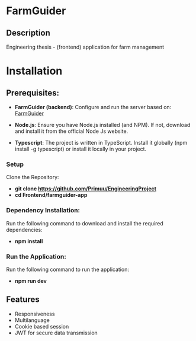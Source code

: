 # FarmGuider

## Description
Engineering thesis - (frontend) application for farm management

# Installation

## Prerequisites:

* <b>FarmGuider (backend)</b>: Configure and run the server based on: [FarmGuider](https://github.com/Primuu/EngineeringProject/tree/main/Backend/farmguider)

* <b>Node.js</b>: Ensure you have Node.js installed (and NPM). If not, download and install it from the official Node Js website.

* <b>Typescript</b>: The project is written in TypeScript. Install it globally (npm install -g typescript) or install it locally in your project.

### Setup

Clone the Repository:
* <b>git clone https://github.com/Primuu/EngineeringProject </b>
* <b>cd Frontend/farmguider-app</b>

### Dependency Installation:
Run the following command to download and install the required dependencies:
* <b>npm install</b>

### Run the Application:
Run the following command to run the application:
* <b>npm run dev</b>

## Features
* Responsiveness
* Multilanguage
* Cookie based session
* JWT for secure data transmission
